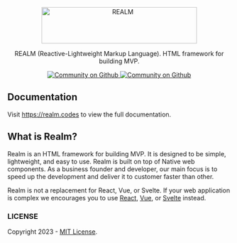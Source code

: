 <p align="center">
  <a href="https://realm.codes" target="_blank">
    <picture>
      <source media="(prefers-color-scheme: dark)" srcset="https://raw.githubusercontent.com/realmorg/realm/HEAD/.github/dark-logo.png">
      <source media="(prefers-color-scheme: light)" srcset="https://raw.githubusercontent.com/realmorg/realm/HEAD/.github/light-logo.png">
      <img alt="REALM" src="https://raw.githubusercontent.com/realmorg/realm/HEAD/.github/light-logo.png" width="350" height="82" style="max-width: 100%;">
    </picture>
  </a>
</p>

<p align="center">
  REALM (Reactive-Lightweight Markup Language). HTML framework for building MVP.
</p>

<p align="center">
  <a aria-label="License" href="https://github.com/realmorg/realm/blob/master/LICENSE">
    <img alt="Community on Github" src="https://img.shields.io/badge/LICENSE-blue.svg?style=for-the-badge&labelColor=blue&logoWidth=20">
  </a>
  <a aria-label="Community on Github" href="https://github.com/realmorg/realm/discussions">
    <img alt="Community on Github" src="https://img.shields.io/badge/Community-hotpink.svg?style=for-the-badge&labelColor=000000&logoWidth=20">
  </a>
</p>

## Documentation
Visit https://realm.codes to view the full documentation.

## What is Realm?
Realm is an HTML framework for building MVP. It is designed to be simple, lightweight, and easy to use. Realm is built on top of Native web components. As a business founder and developer, our main focus is to speed up the development and deliver it to customer faster than other.

Realm is not a replacement for React, Vue, or Svelte. If your web application is complex we encourages you to use [React](https://react.dev), [Vue](https://vuejs.org/), or [Svelte](https://svelte.dev) instead. 

### LICENSE
Copyright 2023 - [MIT License](https://github.com/realmorg/realm/blob/master/LICENSE).
